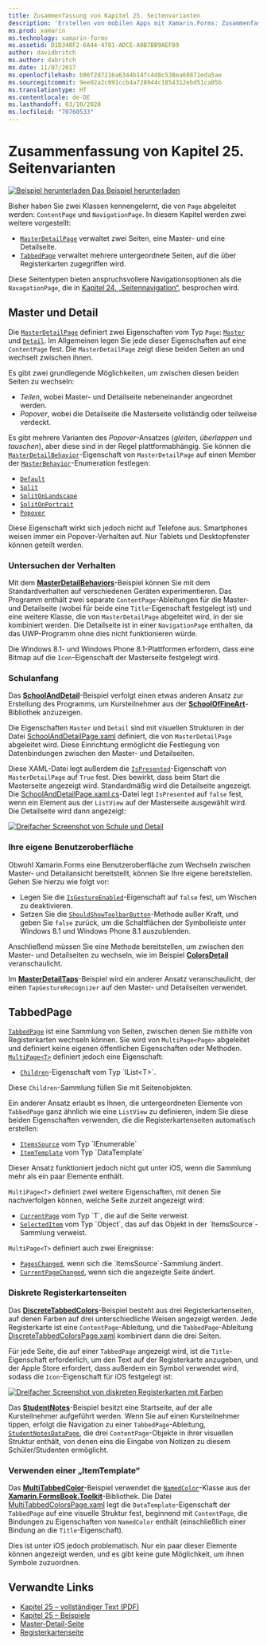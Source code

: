 ```yaml
---
title: Zusammenfassung von Kapitel 25. Seitenvarianten
description: 'Erstellen von mobilen Apps mit Xamarin.Forms: Zusammenfassung von Kapitel 25. Seitenvarianten'
ms.prod: xamarin
ms.technology: xamarin-forms
ms.assetid: D1D348F2-6A44-4781-ADCE-A0B7BB9AEF89
author: davidbritch
ms.author: dabritch
ms.date: 11/07/2017
ms.openlocfilehash: b86f2d7216a6344b14fc4d8c538ea68871eda5ae
ms.sourcegitcommit: 9ee02a2c091ccb4a728944c1854312ebd51ca05b
ms.translationtype: HT
ms.contentlocale: de-DE
ms.lasthandoff: 03/10/2020
ms.locfileid: "70760533"
---
```

# <a name="summary-of-chapter-25-page-varieties"></a>Zusammenfassung von Kapitel 25. Seitenvarianten

[![Beispiel herunterladen](~/media/shared/download.png) Das Beispiel herunterladen](https://github.com/xamarin/xamarin-forms-book-samples/tree/master/Chapter25)

Bisher haben Sie zwei Klassen kennengelernt, die von `Page` abgeleitet werden: `ContentPage` und `NavigationPage`. In diesem Kapitel werden zwei weitere vorgestellt:

- [`MasterDetailPage`](xref:Xamarin.Forms.MasterDetailPage) verwaltet zwei Seiten, eine Master- und eine Detailseite.
- [`TabbedPage`](xref:Xamarin.Forms.TabbedPage) verwaltet mehrere untergeordnete Seiten, auf die über Registerkarten zugegriffen wird.

Diese Seitentypen bieten anspruchsvollere Navigationsoptionen als die `NavagationPage`, die in [Kapitel 24, „Seitennavigation“](~/xamarin-forms/creating-mobile-apps-xamarin-forms/summaries/chapter24.md), besprochen wird.

## <a name="master-and-detail"></a>Master und Detail

Die [`MasterDetailPage`](xref:Xamarin.Forms.MasterDetailPage) definiert zwei Eigenschaften vom Typ `Page`: [`Master`](xref:Xamarin.Forms.MasterDetailPage.Master) und [`Detail`](xref:Xamarin.Forms.MasterDetailPage.Detail). Im Allgemeinen legen Sie jede dieser Eigenschaften auf eine `ContentPage` fest. Die `MasterDetailPage` zeigt diese beiden Seiten an und wechselt zwischen ihnen.

Es gibt zwei grundlegende Möglichkeiten, um zwischen diesen beiden Seiten zu wechseln:

- *Teilen*, wobei Master- und Detailseite nebeneinander angeordnet werden.
- *Popover*, wobei die Detailseite die Masterseite vollständig oder teilweise verdeckt.

Es gibt mehrere Varianten des *Popover*-Ansatzes (*gleiten*, *überlappen* und *tauschen*), aber diese sind in der Regel plattformabhängig. Sie können die [`MasterDetailBehavior`](xref:Xamarin.Forms.MasterDetailPage.MasterBehavior)-Eigenschaft von `MasterDetailPage` auf einen Member der [`MasterBehavior`](xref:Xamarin.Forms.MasterBehavior)-Enumeration festlegen:

- [`Default`](xref:Xamarin.Forms.MasterBehavior.Default)
- [`Split`](xref:Xamarin.Forms.MasterBehavior.Split)
- [`SplitOnLandscape`](xref:Xamarin.Forms.MasterBehavior.SplitOnLandscape)
- [`SplitOnPortrait`](xref:Xamarin.Forms.MasterBehavior.SplitOnPortrait)
- [`Popover`](xref:Xamarin.Forms.MasterBehavior.Popover)

Diese Eigenschaft wirkt sich jedoch nicht auf Telefone aus. Smartphones weisen immer ein Popover-Verhalten auf. Nur Tablets und Desktopfenster können geteilt werden.

### <a name="exploring-the-behaviors"></a>Untersuchen der Verhalten

Mit dem [**MasterDetailBehaviors**](https://github.com/xamarin/xamarin-forms-book-samples/tree/master/Chapter25/MasterDetailBehaviors)-Beispiel können Sie mit dem Standardverhalten auf verschiedenen Geräten experimentieren. Das Programm enthält zwei separate `ContentPage`-Ableitungen für die Master- und Detailseite (wobei für beide eine `Title`-Eigenschaft festgelegt ist) und eine weitere Klasse, die von `MasterDetailPage` abgeleitet wird, in der sie kombiniert werden. Die Detailseite ist in einer `NavigationPage` enthalten, da das UWP-Programm ohne dies nicht funktionieren würde.

Die Windows 8.1- und Windows Phone 8.1-Plattformen erfordern, dass eine Bitmap auf die `Icon`-Eigenschaft der Masterseite festgelegt wird.

### <a name="back-to-school"></a>Schulanfang

Das [**SchoolAndDetail**](https://github.com/xamarin/xamarin-forms-book-samples/tree/master/Chapter25/SchoolAndDetail)-Beispiel verfolgt einen etwas anderen Ansatz zur Erstellung des Programms, um Kursteilnehmer aus der [**SchoolOfFineArt**](https://github.com/xamarin/xamarin-forms-book-samples/tree/master/Libraries/SchoolOfFineArt)-Bibliothek anzuzeigen.

Die Eigenschaften `Master` und `Detail` sind mit visuellen Strukturen in der Datei [SchoolAndDetailPage.xaml](https://github.com/xamarin/xamarin-forms-book-samples/blob/master/Chapter25/SchoolAndDetail/SchoolAndDetail/SchoolAndDetail/SchoolAndDetailPage.xaml) definiert, die von `MasterDetailPage` abgeleitet wird. Diese Einrichtung ermöglicht die Festlegung von Datenbindungen zwischen den Master- und Detailseiten.

Diese XAML-Datei legt außerdem die [`IsPresented`](xref:Xamarin.Forms.MasterDetailPage.IsPresented)-Eigenschaft von `MasterDetailPage` auf `True` fest. Dies bewirkt, dass beim Start die Masterseite angezeigt wird. Standardmäßig wird die Detailseite angezeigt. Die [SchoolAndDetailPage.xaml.cs](https://github.com/xamarin/xamarin-forms-book-samples/blob/master/Chapter25/SchoolAndDetail/SchoolAndDetail/SchoolAndDetail/SchoolAndDetailPage.xaml.cs)-Datei legt `IsPresented` auf `false` fest, wenn ein Element aus der `ListView` auf der Masterseite ausgewählt wird. Die Detailseite wird dann angezeigt:

[![Dreifacher Screenshot von Schule und Detail](images/ch25fg09-small.png "Detailseite von einer MasterDetailPage")](images/ch25fg09-large.png#lightbox "Detailseite von einer MasterDetailPage")

### <a name="your-own-user-interface"></a>Ihre eigene Benutzeroberfläche

Obwohl Xamarin.Forms eine Benutzeroberfläche zum Wechseln zwischen Master- und Detailansicht bereitstellt, können Sie Ihre eigene bereitstellen. Gehen Sie hierzu wie folgt vor:

- Legen Sie die [`IsGestureEnabled`](xref:Xamarin.Forms.MasterDetailPage.IsGestureEnabled)-Eigenschaft auf `false` fest, um Wischen zu deaktivieren.
- Setzen Sie die [`ShouldShowToolbarButton`](xref:Xamarin.Forms.MasterDetailPage.ShouldShowToolbarButton)-Methode außer Kraft, und geben Sie `false` zurück, um die Schaltflächen der Symbolleiste unter Windows 8.1 und Windows Phone 8.1 auszublenden.

Anschließend müssen Sie eine Methode bereitstellen, um zwischen den Master- und Detailseiten zu wechseln, wie im Beispiel [**ColorsDetail**](https://github.com/xamarin/xamarin-forms-book-samples/tree/master/Chapter25/ColorsDetails) veranschaulicht.

Im [**MasterDetailTaps**](https://github.com/xamarin/xamarin-forms-book-samples/tree/master/Chapter25/MasterDetailTaps)-Beispiel wird ein anderer Ansatz veranschaulicht, der einen `TapGestureRecognizer` auf den Master- und Detailseiten verwendet.

## <a name="tabbedpage"></a>TabbedPage

[`TabbedPage`](xref:Xamarin.Forms.TabbedPage) ist eine Sammlung von Seiten, zwischen denen Sie mithilfe von Registerkarten wechseln können. Sie wird von `MultiPage<Page>` abgeleitet und definiert keine eigenen öffentlichen Eigenschaften oder Methoden. [`MultiPage<T>`](xref:Xamarin.Forms.MultiPage`1) definiert jedoch eine Eigenschaft:

- [`Children`](xref:Xamarin.Forms.MultiPage`1.Children)-Eigenschaft vom Typ `IList<T>`.

Diese `Children`-Sammlung füllen Sie mit Seitenobjekten.

Ein anderer Ansatz erlaubt es Ihnen, die untergeordneten Elemente von `TabbedPage` ganz ähnlich wie eine `ListView` zu definieren, indem Sie diese beiden Eigenschaften verwenden, die die Registerkartenseiten automatisch erstellen:

- [`ItemsSource`](xref:Xamarin.Forms.MultiPage`1.ItemsSource) vom Typ `IEnumerable`
- [`ItemTemplate`](xref:Xamarin.Forms.MultiPage`1.ItemTemplate) vom Typ `DataTemplate`

Dieser Ansatz funktioniert jedoch nicht gut unter iOS, wenn die Sammlung mehr als ein paar Elemente enthält.

`MultiPage<T>` definiert zwei weitere Eigenschaften, mit denen Sie nachverfolgen können, welche Seite zurzeit angezeigt wird:

- [`CurrentPage`](xref:Xamarin.Forms.MultiPage`1.CurrentPage) vom Typ `T`, die auf die Seite verweist.
- [`SelectedItem`](xref:Xamarin.Forms.MultiPage`1.SelectedItem) vom Typ `Object`, das auf das Objekt in der `ItemsSource`-Sammlung verweist.

`MultiPage<T>` definiert auch zwei Ereignisse:

- [`PagesChanged`](xref:Xamarin.Forms.MultiPage`1.PagesChanged), wenn sich die `ItemsSource`-Sammlung ändert.
- [`CurrentPageChanged`](xref:Xamarin.Forms.MultiPage`1.CurrentPageChanged), wenn sich die angezeigte Seite ändert.

### <a name="discrete-tab-pages"></a>Diskrete Registerkartenseiten

Das [**DiscreteTabbedColors**](https://github.com/xamarin/xamarin-forms-book-samples/tree/master/Chapter25/DiscreteTabbedColors)-Beispiel besteht aus drei Registerkartenseiten, auf denen Farben auf drei unterschiedliche Weisen angezeigt werden. Jede Registerkarte ist eine `ContentPage`-Ableitung, und die `TabbedPage`-Ableitung [DiscreteTabbedColorsPage.xaml](https://github.com/xamarin/xamarin-forms-book-samples/blob/master/Chapter25/DiscreteTabbedColors/DiscreteTabbedColors/DiscreteTabbedColors/DiscreteTabbedColorsPage.xaml) kombiniert dann die drei Seiten.

Für jede Seite, die auf einer `TabbedPage` angezeigt wird, ist die `Title`-Eigenschaft erforderlich, um den Text auf der Registerkarte anzugeben, und der Apple Store erfordert, dass außerdem ein Symbol verwendet wird, sodass die `Icon`-Eigenschaft für iOS festgelegt ist:

[![Dreifacher Screenshot von diskreten Registerkarten mit Farben](images/ch25fg13-small.png "TabbedPage")](images/ch25fg13-large.png#lightbox "TabbedPage")

Das [**StudentNotes**](https://github.com/xamarin/xamarin-forms-book-samples/tree/master/Chapter25/StudentNotes)-Beispiel besitzt eine Startseite, auf der alle Kursteilnehmer aufgeführt werden. Wenn Sie auf einen Kursteilnehmer tippen, erfolgt die Navigation zu einer `TabbedPage`-Ableitung, [`StudentNotesDataPage`](https://github.com/xamarin/xamarin-forms-book-samples/blob/master/Chapter25/StudentNotes/StudentNotes/StudentNotes/StudentNotesDataPage.xaml), die drei `ContentPage`-Objekte in ihrer visuellen Struktur enthält, von denen eins die Eingabe von Notizen zu diesem Schüler/Studenten ermöglicht.

### <a name="using-an-itemtemplate"></a>Verwenden einer „ItemTemplate“

Das [**MultiTabbedColor**](https://github.com/xamarin/xamarin-forms-book-samples/tree/master/Chapter25/MultiTabbedColors)-Beispiel verwendet die [`NamedColor`](https://github.com/xamarin/xamarin-forms-book-samples/blob/master/Libraries/Xamarin.FormsBook.Toolkit/Xamarin.FormsBook.Toolkit/NamedColor.cs)-Klasse aus der [**Xamarin.FormsBook.Toolkit**](https://github.com/xamarin/xamarin-forms-book-samples/tree/master/Libraries/Xamarin.FormsBook.Toolkit)-Bibliothek. Die Datei [MultiTabbedColorsPage.xaml](https://github.com/xamarin/xamarin-forms-book-samples/blob/master/Chapter25/MultiTabbedColors/MultiTabbedColors/MultiTabbedColors/MultiTabbedColorsPage.xaml) legt die `DataTemplate`-Eigenschaft der `TabbedPage` auf eine visuelle Struktur fest, beginnend mit `ContentPage`, die Bindungen zu Eigenschaften von `NamedColor` enthält (einschließlich einer Bindung an die `Title`-Eigenschaft).

Dies ist unter iOS jedoch problematisch. Nur ein paar dieser Elemente können angezeigt werden, und es gibt keine gute Möglichkeit, um ihnen Symbole zuzuordnen.

## <a name="related-links"></a>Verwandte Links

- [Kapitel 25 – vollständiger Text (PDF)](https://download.xamarin.com/developer/xamarin-forms-book/XamarinFormsBook-Ch25-Apr2016.pdf)
- [Kapitel 25 – Beispiele](https://github.com/xamarin/xamarin-forms-book-samples/tree/master/Chapter25)
- [Master-Detail-Seite](~/xamarin-forms/app-fundamentals/navigation/master-detail-page.md)
- [Registerkartenseite](~/xamarin-forms/app-fundamentals/navigation/tabbed-page.md)
